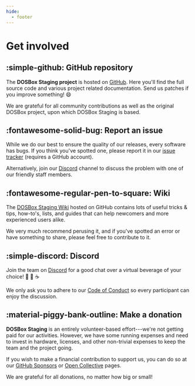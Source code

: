 ```yaml
---
hide:
  - footer
---
```


# Get involved

## :simple-github: GitHub repository

The **DOSBox Staging project** is hosted on [GitHub][github]. Here you'll find
the full source code and various project related documentation. Send us
patches if you improve something! 😄

We are grateful for all community contributions as well as the original DOSBox
project, upon which DOSBox Staging is based.


## :fontawesome-solid-bug: Report an issue

While we do our best to ensure the quality of our releases, every software has
bugs. If you think you've spotted one, please report it in our [issue
tracker](https://github.com/dosbox-staging/dosbox-staging/issues) (requires a
GitHub account).

Alternatively, join our [Discord](#discord) channel to discuss the problem
with one of our friendly staff members.


## :fontawesome-regular-pen-to-square: Wiki

The [DOSBox Staging Wiki][wiki] hosted on GitHub contains lots of useful
tricks & tips, how-to's, lists, and guides that can help newcomers and more
experienced users alike.

We very much recommend perusing it, and if you've spotted an
error or have something to share, please feel free to contribute to it.


## :simple-discord: Discord

Join the team on [Discord][discord] for a good chat over a
virtual beverage of your choice! :beer: :tropical_drink: :coffee:

We only ask you to adhere to our [Code of Conduct](code-of-conduct.md) so
every participant can enjoy the discussion.


## :material-piggy-bank-outline: Make a donation

**DOSBox Staging** is an entirely volunteer-based effort---we're
not getting paid for our activities. However, we have some running
expenses and need to invest in hardware, licenses, and other non-trivial
expenses to keep the team and the project going.

If you wish to make a financial contribution to support us, you can do so at
our [GitHub Sponsors](https://github.com/sponsors/dosbox-staging) or [Open
Collective][opencollective] pages. 

We are grateful for all donations, no matter how big or small!

[github]: https://github.com/dosbox-staging/dosbox-staging
[wiki]: https://github.com/dosbox-staging/dosbox-staging/wiki
[discord]: https://discord.gg/WwAg3Xf
[opencollective]: https://opencollective.com/dosbox-staging


